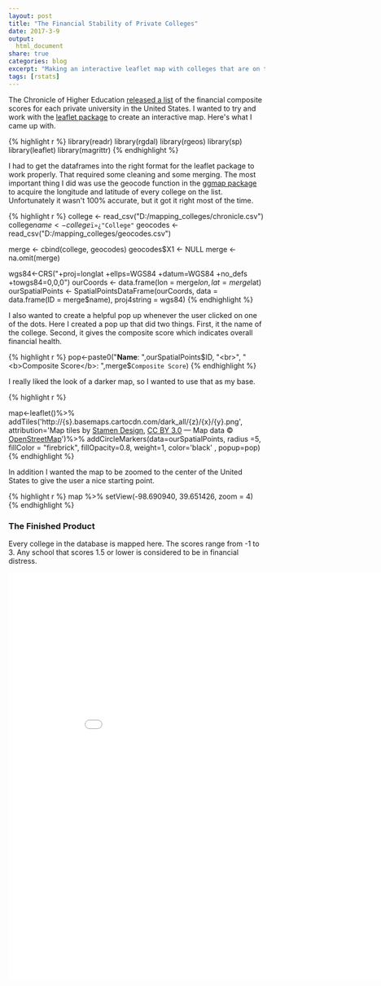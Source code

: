 ```yaml
---
layout: post
title: "The Financial Stability of Private Colleges"
date: 2017-3-9
output:
  html_document
share: true
categories: blog
excerpt: "Making an interactive leaflet map with colleges that are on the financial watchlist"
tags: [rstats]
---
```



The Chronicle of Higher Education [released a list](http://www.chronicle.com/article/177-Private-Colleges-Fail/239436) of the financial composite scores for each private university in the United States. I wanted to try and work with the [leaflet package](https://rstudio.github.io/leaflet/) to create an interactive map. Here's what I came up with. 

{% highlight r %}
library(readr)
library(rgdal)
library(rgeos)
library(sp)
library(leaflet)
library(magrittr)
{% endhighlight %}

I had to get the dataframes into the right format for the leaflet package to work properly. That required some cleaning and some merging. The most important thing I did was use the geocode function in the [ggmap package](https://cran.r-project.org/web/packages/ggmap/ggmap.pdf) to acquire the longitude and latitude of every college on the list. Unfortunately it wasn't 100% accurate, but it got it right most of the time. 

{% highlight r %}
college <- read_csv("D:/mapping_colleges/chronicle.csv")
college$name <- college$`ï»¿"College"`
geocodes <- read_csv("D:/mapping_colleges/geocodes.csv")

merge <- cbind(college, geocodes)
geocodes$X1 <- NULL
merge <- na.omit(merge)

wgs84<-CRS("+proj=longlat +ellps=WGS84 +datum=WGS84 +no_defs +towgs84=0,0,0")
ourCoords <- data.frame(lon = merge$lon, lat = merge$lat)
ourSpatialPoints <- SpatialPointsDataFrame(ourCoords, data = data.frame(ID = merge$name), proj4string = wgs84)
{% endhighlight %}

I also wanted to create a helpful pop up whenever the user clicked on one of the dots. Here I created a pop up that did two things. First, it the name of the college. Second, it gives the composite score which indicates overall financial health. 

{% highlight r %}
pop<-paste0("<b>Name</b>: ",ourSpatialPoints$ID, "<br>",
            "<b>Composite Score</b>: ",merge$`Composite Score`)
{% endhighlight %}

I really liked the look of a darker map, so I wanted to use that as my base. 


{% highlight r %}

map<-leaflet()%>%
  addTiles('http://{s}.basemaps.cartocdn.com/dark_all/{z}/{x}/{y}.png', attribution='Map tiles by <a href="http://stamen.com">Stamen Design</a>, <a href="http://creativecommons.org/licenses/by/3.0">CC BY 3.0</a> &mdash; Map data &copy; <a href="http://www.openstreetmap.org/copyright">OpenStreetMap</a>')%>%
  addCircleMarkers(data=ourSpatialPoints, radius =5, fillColor = "firebrick", fillOpacity=0.8, weight=1, color='black' , popup=pop)
{% endhighlight %}

In addition I wanted the map to be zoomed to the center of the United States to give the user a nice starting point. 

{% highlight r %}
map %>% setView(-98.690940, 39.651426, zoom = 4)
{% endhighlight %}


### The Finished Product

Every college in the database is mapped here. The scores range from -1 to 3. Any school that scores 1.5 or lower is considered to be in financial distress. 

<iframe src="//rstudio-pubs-static.s3.amazonaws.com/257221_6cc90b9ad7e84cdc8d57c4cfd9cd71c3.html"
style="border: none; width: 900px; height: 800px">></iframe>
